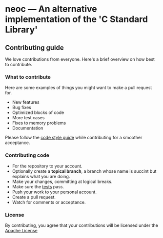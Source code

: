 # neoc — An alternative implementation of the 'C Standard Library'

## Contributing guide

We love contributions from everyone. Here's a brief overview on how best to
contribute.

### What to contribute

Here are some examples of things you might want to make a pull request for.

- New features
- Bug fixes
- Optimized blocks of code
- More test cases
- Fixes to memory problems
- Documentation

Please follow the [code style guide](CODESTYLE.md) while contributing for a
smoother acceptance.

### Contributing code

- For the repository to your account.
- Optionally create a __topical branch__, a branch whose name is succint but
  explains what you are doing.
- Make your changes, committing at logical breaks.
- Make sure the [tests](INSTALL.md#test-the-neoc-library) pass.
- Push your work to your personal account.
- Create a pull request.
- Watch for comments or acceptance.

### License

By contributing, you agree that your contributions will be licensed under the
[Apache License](LICENSE.txt)
